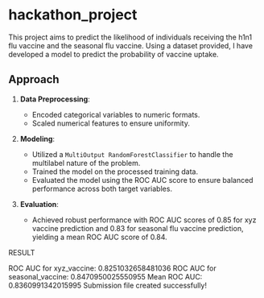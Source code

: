 # hackathon_project
This project aims to predict the likelihood of individuals receiving the h1n1 flu vaccine and the seasonal flu vaccine. Using a dataset provided, I have developed a model to predict the probability of vaccine uptake.

## Approach

1. **Data Preprocessing**:
   - Encoded categorical variables to numeric formats.
   - Scaled numerical features to ensure uniformity.

2. **Modeling**:
   - Utilized a `MultiOutput RandomForestClassifier` to handle the multilabel nature of the problem.
   - Trained the model on the processed training data.
   - Evaluated the model using the ROC AUC score to ensure balanced performance across both target variables.

3. **Evaluation**:
   - Achieved robust performance with ROC AUC scores of 0.85 for xyz vaccine prediction and 0.83 for seasonal flu vaccine prediction, yielding a mean ROC AUC score of 0.84.

RESULT

ROC AUC for xyz_vaccine: 0.8251032658481036
ROC AUC for seasonal_vaccine: 0.8470950025550955
Mean ROC AUC: 0.8360991342015995
Submission file created successfully!
